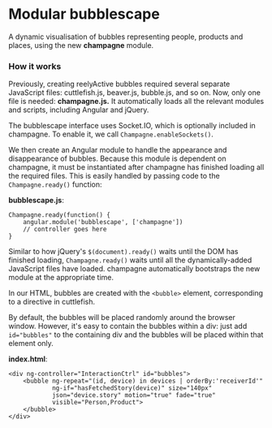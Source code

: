 # Modular bubblescape
A dynamic visualisation of bubbles representing people, products and places, using the new **champagne** module.

### How it works
Previously, creating reelyActive bubbles required several separate JavaScript files: cuttlefish.js, beaver.js, bubble.js, and so on. Now, only one file is needed: **champagne.js.** It automatically loads all the relevant modules and scripts, including Angular and jQuery.

The bubblescape interface uses Socket.IO, which is optionally included in champagne. To enable it, we call `Champagne.enableSockets()`.

We then create an Angular module to handle the appearance and disappearance of bubbles. Because this module is dependent on champagne, it must be instantiated after champagne has finished loading all the required files. This is easily handled by passing code to the `Champagne.ready()` function:

**bubblescape.js**:
~~~~
Champagne.ready(function() {
    angular.module('bubblescape', ['champagne'])
    // controller goes here
}
~~~~~

Similar to how jQuery's `$(document).ready()` waits until the DOM has finished loading, `Champagne.ready()` waits until all the dynamically-added JavaScript files have loaded. champagne automatically bootstraps the new module at the appropriate time.

In our HTML, bubbles are created with the `<bubble>` element, corresponding to a directive in cuttlefish.

By default, the bubbles will be placed randomly around the browser window. However, it's easy to contain the bubbles within a div: just add `id="bubbles"` to the containing div and the bubbles will be placed within that element only.

**index.html**:
~~~~
<div ng-controller="InteractionCtrl" id="bubbles">
    <bubble ng-repeat="(id, device) in devices | orderBy:'receiverId'"
            ng-if="hasFetchedStory(device)" size="140px"
            json="device.story" motion="true" fade="true"
            visible="Person,Product">
    </bubble>
</div>
~~~~